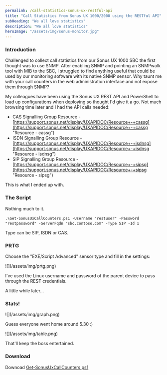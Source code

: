 ```yaml
---
permalink: /call-statistics-sonus-ux-restful-api
title: "Call Statistics from Sonus UX 1000/2000 using the RESTful API"
subHeading: "We all love statistics"
description: "We all love statistics"
heroImage: "/assets/img/sonus-monitor.jpg"
---
```


### Introduction

Challenged to collect call statistics from our Sonus UX 1000 SBC the first thought was to use SNMP. After enabling SNMP and pointing an SNMPwalk tool with MIB to the SBC, I struggled to find anything useful that could be used by our monitoring software with its native SNMP sensor. Why taunt me with your call counters in the web administration interface and not expose them through SNMP?

My colleagues have been using the Sonus UX REST API and PowerShell to load up configurations when deploying so thought I'd give it a go. Not much browsing time later and I had the API calls needed:

*   CAS Signalling Group Resource - [https://support.sonus.net/display/UXAPIDOC/Resource+-+cassg](https://support.sonus.net/display/UXAPIDOC/Resource+-+cassg "Resource - cassg")
*   ISDN Signalling Group Resource - [https://support.sonus.net/display/UXAPIDOC/Resource+-+isdnsg](https://support.sonus.net/display/UXAPIDOC/Resource+-+isdnsg "Resource - isdnsg")
*   SIP Signalling Group Resource - [https://support.sonus.net/display/UXAPIDOC/Resource+-+sipsg](https://support.sonus.net/display/UXAPIDOC/Resource+-+sipsg "Resource - sipsg")

This is what I ended up with.

### The Script

Nothing much to it.

```
.\Get-SonusUxCallCounters.ps1 -Username "restuser" -Password "restpassword" -ServerFqdn "sbc.contoso.com" -Type SIP -Id 1
```

Type can be SIP, ISDN or CAS.

### PRTG

Choose the "EXE/Script Advanced" sensor type and fill in the settings:

<div>![](/assets/img/prtg.png)</div>

I've used the Linux username and password of the parent device to pass through the REST credentials.

A little while later...

### Stats!

<div>![](/assets/img/graph.png)</div>

Guess everyone went home around 5.30 :)

<div>![](/assets/img/table.png)</div>

That'll keep the boss entertained.

### Download

Downoad [Get-SonusUxCallCounters.ps1](/assets/misc/get-sonusuxcallcounters.zip "Get-SonusUxCallCounters.ps1")